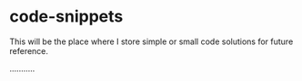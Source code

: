 # code-snippets
 This will be the place where I store simple or small code solutions for future reference.
 
 
 
 ...........

